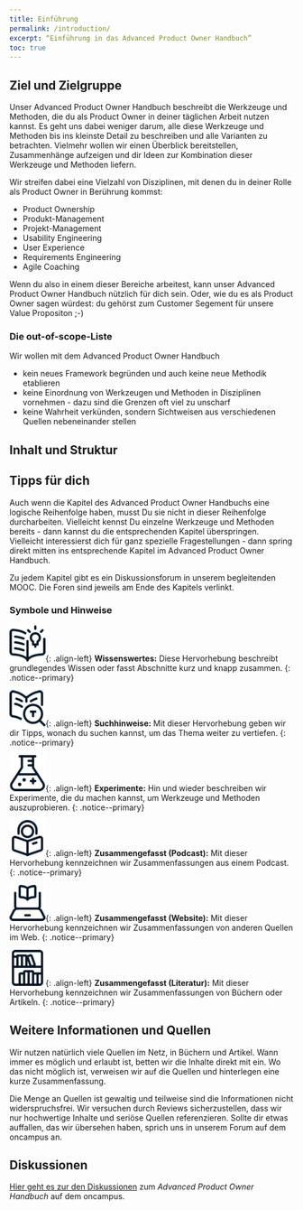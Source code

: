 ```yaml
---
title: Einführung
permalink: /introduction/
excerpt: “Einführung in das Advanced Product Owner Handbuch”
toc: true
---
```


## Ziel und Zielgruppe

Unser Advanced Product Owner Handbuch beschreibt die Werkzeuge und Methoden, die du als Product Owner in deiner täglichen Arbeit nutzen kannst.
Es geht uns dabei weniger darum, alle diese Werkzeuge und Methoden bis ins kleinste Detail zu beschreiben und alle Varianten zu betrachten.
Vielmehr wollen wir einen Überblick bereitstellen, Zusammenhänge aufzeigen und dir Ideen zur Kombination dieser Werkzeuge und Methoden liefern.

Wir streifen dabei eine Vielzahl von Disziplinen, mit denen du in deiner Rolle als Product Owner in Berührung kommst:

* Product Ownership
* Produkt-Management
* Projekt-Management
* Usability Engineering
* User Experience
* Requirements Engineering
* Agile Coaching

Wenn du also in einem dieser Bereiche arbeitest, kann unser Advanced Product Owner Handbuch nützlich für dich sein.
Oder, wie du es als Product Owner sagen würdest: du gehörst zum Customer Segement für unsere Value Propositon ;-)

### Die out-of-scope-Liste

Wir wollen mit dem Advanced Product Owner Handbuch

* kein neues Framework begründen und auch keine neue Methodik etablieren
* keine Einordnung von Werkzeugen und Methoden in Disziplinen vornehmen - dazu sind die Grenzen oft viel zu unscharf
* keine Wahrheit verkünden, sondern Sichtweisen aus verschiedenen Quellen nebeneinander stellen

## Inhalt und Struktur

## Tipps für dich

Auch wenn die Kapitel des Advanced Product Owner Handbuchs eine logische Reihenfolge haben, musst Du sie nicht in dieser Reihenfolge durcharbeiten.
Vielleicht kennst Du einzelne Werkzeuge und Methoden bereits - dann kannst du die entsprechenden Kapitel überspringen.
Vielleicht interessierst dich für ganz spezielle Fragestellungen - dann spring direkt mitten ins entsprechende Kapitel im Advanced Product Owner Handbuch.

Zu jedem Kapitel gibt es ein Diskussionsforum in unserem begleitenden MOOC.
Die Foren sind jeweils am Ende des Kapitels verlinkt.

### Symbole und Hinweise

![image-left][image-1]{: .align-left}
**Wissenswertes:**
Diese Hervorhebung beschreibt grundlegendes Wissen oder fasst Abschnitte kurz und knapp zusammen.
{: .notice--primary}

![image-left][image-2]{: .align-left}
**Suchhinweise:**
Mit dieser Hervorhebung geben wir dir Tipps, wonach du suchen kannst, um das Thema weiter zu vertiefen.
{: .notice--primary}

![image-left][image-3]{: .align-left}
**Experimente:**
Hin und wieder beschreiben wir Experimente, die du machen kannst, um Werkzeuge und Methoden auszuprobieren.
{: .notice--primary}

![image-left][image-4]{: .align-left}
**Zusammengefasst (Podcast):**
Mit dieser Hervorhebung kennzeichnen wir Zusammenfassungen aus einem Podcast.
{: .notice--primary}

![image-left][image-5]{: .align-left}
**Zusammengefasst (Website):**
Mit dieser Hervorhebung kennzeichnen wir Zusammenfassungen von anderen Quellen im Web.
{: .notice--primary}

![image-left][image-6]{: .align-left}
**Zusammengefasst (Literatur):**
Mit dieser Hervorhebung kennzeichnen wir Zusammenfassungen von Büchern oder Artikeln.
{: .notice--primary}

## Weitere Informationen und Quellen

Wir nutzen natürlich viele Quellen im Netz, in Büchern und Artikel.
Wann immer es möglich und erlaubt ist, betten wir die Inhalte direkt mit ein.
Wo das nicht möglich ist, verweisen wir auf die Quellen und hinterlegen eine kurze Zusammenfassung.

Die Menge an Quellen ist gewaltig und teilweise sind die Informationen nicht widerspruchsfrei.
Wir versuchen durch Reviews sicherzustellen, dass wir nur hochwertige Inhalte und seriöse Quellen referenzieren.
Sollte dir etwas auffallen, das wir übersehen haben, sprich uns in unserem Forum auf dem oncampus an.

## Diskussionen

[Hier geht es zur den Diskussionen][1] zum *Advanced Product Owner Handbuch* auf dem oncampus.

[1]:	https://www.oncampus.de/course/weiterbildung/moocs/apomooc/section-2/47627-handbuch-allgemeine-diskussionen "oncampus Forum zu Real Options"

[image-1]:	/assets/images/read-light-idea.png
[image-2]:	/assets/images/read-search.png
[image-3]:	/assets/images/lab-flask-experiment.png
[image-4]:	/assets/images/audio-book-headphones-person.png
[image-5]:	/assets/images/e-learning-book-laptop.png
[image-6]:	/assets/images/library.png